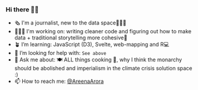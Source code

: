 ### Hi there 🙏🏻

- 🗞 I'm a journalist, new to the data space👩🏻‍💻
- 👩🏻‍🏭 I'm working on: writing cleaner code and figuring out how to make data + traditional storytelling more cohesive📝
- 🪴 I’m learning: JavaScript (D3), Svelte, web-mapping and R💻
- 🤔 I’m looking for help with: ``See above``
- 💬 Ask me about: 🍽️ ALL things cooking 🥘, why I think the monarchy should be abolished and imperialism in the climate crisis solution space :) 
- 📫 How to reach me: [@AreenaArora](https://twitter.com/AreenaArora)
